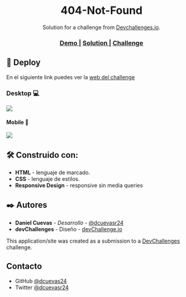 <h1 align="center">404-Not-Found </h1>

<div align="center">
    Solution for a challenge from  <a href="http://devchallenges.io" target="_blank">Devchallenges.io</a>.
</div>

<div align="center">
  <h3>
    <a href="https://dcuevas24.github.io/404-Not-Found/">
      Demo
    </a>
    <span> | </span>
    <a href="https://github.com/dcuevas24/404-Not-Found">
      Solution
    </a>
    <span> | </span>
    <a href="https://devchallenges.io/challenges/wBunSb7FPrIepJZAg0sY">
      Challenge
    </a>
  </h3>
</div>

## 🚀 Deploy

En el siguiente link puedes ver la [web del challenge](https://dcuevas24.github.io/404-Not-Found/ "web del challenge")

### Desktop 💻

![](https://i.imgur.com/JTHHLps.jpg)

#### Mobile 📱

![](https://i.imgur.com/AIBchc9.jpg)

## 🛠️ Construido con:

- **HTML** - lenguaje de marcado.
- **CSS** - lenguaje de estilos.
- **Responsive Design** - responsive sin media queries

## ✒️ Autores

- **Daniel Cuevas** - _Desarrollo_ - [@dcuevasr24](https://twitter.com/dcuevasr24 "@dcuevasr24")
- **devChallenges** - Diseño - [devChallenge.io](https://devchallenges.io/challenges "devChallenge.io")

This application/site was created as a submission to a [DevChallenges](https://devchallenges.io/challenges) challenge.

## Contacto

- GitHub [@dcuevas24](https://github.com/dcuevas24)
- Twitter [@dcuevasr24](https://twitter.com/dcuevasr24)
